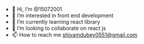 - 👋 Hi, I’m @15072001
- 👀 I’m interested in front end development
- 🌱 I’m currently learning react library
- 💞️ I’m looking to collaborate on react js 
- 📫 How to reach me shivamdubey0551@gmail.com

<!---
15072001/15072001 is a ✨ special ✨ repository because its `README.md` (this file) appears on your GitHub profile.
You can click the Preview link to take a look at your changes.
--->
